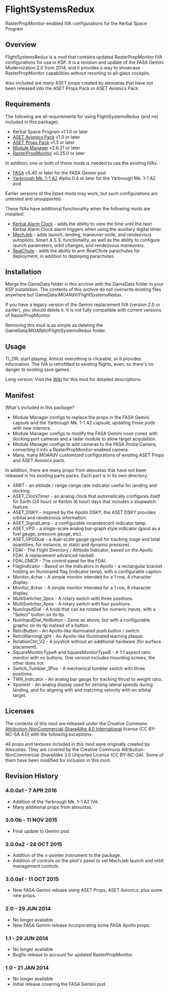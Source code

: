 # FlightSystemsRedux
RasterPropMonitor-enabled IVA configurations for the Kerbal Space Program

## Overview

FlightSystemsRedux is a mod that contains updated RasterPropMonitor IVA configurations for use in KSP.
It is a revision and update of the FASA Gemini Modernization 2.0 from 2014, and it provides a
way to showcase RasterPropMonitor capabilities without resorting to all-glass cockpits.

Also included are many ASET props created by alexustas that have not been released into the ASET Props Pack
or ASET Avionics Pack.

## Requirements

The following are all requirements for using FlightSystemsRedux (and not included in this package):

* Kerbal Space Program v1.1.0 or later
* [ASET Avionics Pack](http://forum.kerbalspaceprogram.com/threads/129364) v1.0 or later
* [ASET Props Pack](http://forum.kerbalspaceprogram.com/threads/129305) v1.3 or later
* [Module Manager](http://forum.kerbalspaceprogram.com/threads/55219) v2.6.21 or later
* [RasterPropMonitor](http://forum.kerbalspaceprogram.com/threads/117471) v0.25.0 or later

In addition, one or both of these mods is needed to use the existing IVAs.
* [FASA](http://forum.kerbalspaceprogram.com/threads/24867) v5.40 or later for the FASA Gemini pod
* [Yarbrough Mk. 1-1 A2](http://forum.kerbalspaceprogram.com/index.php?/topic/88604-wip-105-2-kerbal-command-pod-mk-1-1-a2-alpha-04-spacedock/) Alpha 0.4 or later for the Yarbrough Mk. 1-1 A2 pod

Earlier versions of the listed mods may work, but such configurations are untested and unsupported.

These IVAs have additional functionality when the following mods are installed:

* [Kerbal Alarm Clock](http://forum.kerbalspaceprogram.com/index.php?/topic/22809-10x-kerbal-alarm-clock-v3500-dec-3/) - adds the ability to view the time until the next Kerbal Alarm Clock alarm triggers when using the auxiliary digital timer.
* [MechJeb](http://forum.kerbalspaceprogram.com/index.php?/topic/111978-105-anatid-robotics-mumech-mechjeb-autopilot-256-23-feb-2016/) - adds launch, landing, maneuver node, and rendezvous autopilots, Smart A.S.S. functionality, as well as the ability to configure launch parameters, orbit changes, and rendezvous maneuvers.
* [RealChute](http://forum.kerbalspaceprogram.com/index.php?/topic/52931-10511wenkel-corporation-realchute-parachute-systems-v14x3-020416-11-prerelease-available/) - adds the ability to arm RealChute parachutes for deployment, in addition to deploying parachutes.

## Installation

Merge the GameData folder in this archive with the GameData folder in your KSP installation.  The contents of this archive do not overwrite existing files anywhere but GameData/MOARdV/FlightSystemsRedux.

If you have a legacy version of the Gemini replacement IVA (version 2.0 or earlier), you should delete it.  It is not fully compatible with current versions of RasterPropMonitor.

Removing this mod is as simple as deleting the GameData/MOARdV/FlightSystemsRedux folder.

## Usage

TL;DR: start playing.  Almost everything is clickable, or it provides information.  The IVA is retrofitted to existing flights, even, so there's no danger to existing save games.

Long version: Visit the [Wiki](https://github.com/MOARdV/FlightSystemsRedux/wiki) for this mod for detailed descriptions.

## Manifest

What's included in this package?

* Module Manager configs to replace the props in the FASA Gemini capsule and the Yarbrough Mk. 1-1 A2 capsule, updating those pods with new interiors.
* Module Manager configs to modify the FASA Gemini nose cones with docking port cameras and a radar module to allow target acquisition.
* Module Manager configs to add cameras to the FASA Probe Camera, converting it into a RasterPropMonitor-enabled camera.
* Many, many MOARdV customized configurations of existing ASET Props and ASET Avionics parts.

In addition, there are many props from alexustas that have not been released in his existing parts packs.  Each part is in its own directory.

* ARRT - an altitude / range-range rate indicator useful for landing and docking.
* ASET_ClockTimer - an analog clock that automatically configures itself for Earth (24 hour) or Kerbin (6 hour) days that includes a stopwatch feature.
* ASET_DSKY - inspired by the Apollo DSKY, the ASET DSKY provides orbital and rendezvous information.
* ASET_SignalLamp - a configurable incandescent indicator lamp.
* ASET_VPG - a single-scale analog bar-graph style indicator (good as a fuel gauge, pressure gauge, etc).
* ASET_VPGDual - a dual-scale gauge (good for tracking stage and total quantities, for instance, or static and dynamic pressure).
* FDAI - The Flight Directory / Attitude Indicator, based on the Apollo FDAI.  A replacement advanced navball.
* FDAI_GMCP - The control panel for the FDAI.
* FlagIndicator - Based on the indicators in Apollo - a rectangular bracket holding an illuminated flag (indicator lamp), with a configurable caption.
* Monitor_4char - A simple monitor intended for a 1 row, 4 character display.
* Monitor_8char - A simple monitor intended for a 1 row, 8 character display.
* MultiSwitcher_3pos - A rotary switch with three positions.
* MultiSwitcher_4pos - A rotary switch with four positions.
* NumInputDial - A knob that can be rotated for numeric inputs, with a "Select" button on its tip.
* NumInputDial_NoButton - Same as above, but with a configurable graphic on its tip instead of a button.
* RetroButton - An Apollo-like illuminated push button / switch.
* RetroWarningLight - An Apollo-like illuminated warning plaque.
* RotationCtrl_V2 - A joystick without an additional hardware (for surface placement).
* SquareMonitorTypeA and SquareMonitorTypeB - A 1:1 aspect ratio monitor with no buttons.  One version includes mounting screws, the other does not.
* Switch_Tumbler_3Pos - A mechanical tumbler switch with three positions.
* TWR_Indicator - An analog bar gauge for tracking thrust to weight ratio.
* Xpointer - An analog display used for zeroing lateral speeds during landing, and for aligning with and matching velocity with an orbital target.

## Licenses

The contents of this mod are released under the Creative Commons [Attribution-NonCommercial-ShareAlike 4.0 International](http://creativecommons.org/licenses/by-nc-sa/4.0/) license (CC BY-NC-SA 4.0) with the following exceptions:

All props and textures included in this mod were originally created by Alexustas.  They are covered by the Creative Commons Attribution-NonCommercial-ShareAlike 3.0 Unported License (CC BY-NC-SA).
Some of them have been modified for inclusion in this mod.

## Revision History

### 4.0.0a1 - 7 APR 2016

* Addition of the Yarbrough Mk. 1-1 A2 IVA.
* Many additional props from alexustas.

### 3.0.0b - 11 NOV 2015

* Final update to Gemini pod.

### 3.0.0a2 - 24 OCT 2015

* Addition of the x-pointer instrument to the package.
* Addition of controls on the pilot's panel to set MechJeb launch and orbit management controls.

### 3.0.0a1 - 11 OCT 2015

* New FASA Gemini release using ASET Props, ASET Avionics, plus some new props.

### 2.0 - 29 JUN 2014 

* No longer available
* New FASA Gemini release incorporating some FASA Apollo props.

### 1.1 - 29 JUN 2014

* No longer available
* Bugfix release to account for updated RasterPropMonitor.

### 1.0 - 21 JAN 2014

* No longer available
* Initial release covering the FASA Gemini pod.

